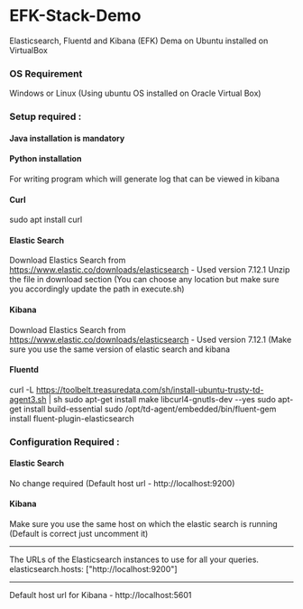 # EFK-Stack-Demo
Elasticsearch, Fluentd and Kibana (EFK) Dema on Ubuntu installed on VirtualBox


### OS Requirement
Windows or Linux (Using ubuntu OS installed on Oracle Virtual Box)

### Setup required : 
#### Java installation is mandatory 

#### Python installation
For writing program which will generate log that can be viewed in kibana

#### Curl 
sudo apt install curl

#### Elastic Search 
Download Elastics Search from https://www.elastic.co/downloads/elasticsearch - Used version 7.12.1
Unzip the file in download section (You can choose any location but make sure you accordingly update the path in execute.sh)

#### Kibana
Download Elastics Search from https://www.elastic.co/downloads/elasticsearch - Used version 7.12.1
(Make sure you use the same version of elastic search and kibana

#### Fluentd
curl -L https://toolbelt.treasuredata.com/sh/install-ubuntu-trusty-td-agent3.sh | sh
sudo apt-get install make libcurl4-gnutls-dev --yes
sudo apt-get install build-essential
sudo /opt/td-agent/embedded/bin/fluent-gem install fluent-plugin-elasticsearch


### Configuration Required :
#### Elastic Search  
No change required (Default host url - http://localhost:9200)

#### Kibana
Make sure you use the same host on which the elastic search is running (Default is correct just uncomment it)
****
The URLs of the Elasticsearch instances to use for all your queries.
elasticsearch.hosts: ["http://localhost:9200"]
****
Default host url for Kibana - http://localhost:5601







